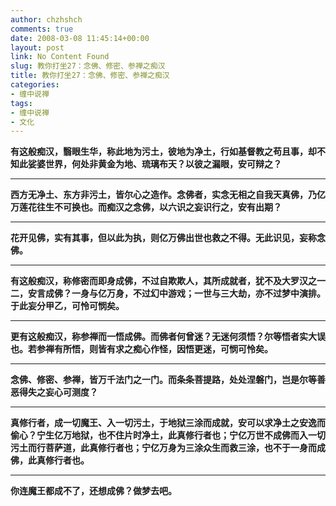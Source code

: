 ```yaml
---
author: chzhshch
comments: true
date: 2008-03-08 11:45:14+00:00
layout: post
link: No Content Found
slug: 教你打坐27：念佛、修密、参禅之痴汉
title: 教你打坐27：念佛、修密、参禅之痴汉
categories:
- 缠中说禅
tags:
- 缠中说禅
- 文化
---
```


			

**有这般痴汉，翳眼生华，称此地为污土，彼地为净土，行如基督教之苟且事，却不知此娑婆世界，何处非黄金为地、琉璃布天？以彼之漏眼，安可辩之？**

** **

**西方无净土、东方非污土，皆尔心之造作。念佛者，实念无相之自我天真佛，乃亿万莲花往生不可换也。而痴汉之念佛，以六识之妄识行之，安有出期？**

** **

**花开见佛，实有其事，但以此为执，则亿万佛出世也救之不得。无此识见，妄称念佛。**

** **

**有这般痴汉，称修密而即身成佛，不过自欺欺人，其所成就者，犹不及大罗汉之一二，安言成佛？一身与亿万身，不过幻中游戏；一世与三大劫，亦不过梦中演排。于此妄分甲乙，可怜可悯矣。**

** **

**更有这般痴汉，称参禅而一悟成佛。而佛者何曾迷？无迷何须悟？尔等悟者实大误也。若参禅有所悟，则皆有求之痴心作怪，因悟更迷，可悯可怜矣。**

** **

**念佛、修密、参禅，皆万千法门之一门。而条条菩提路，处处涅磐门，岂是尔等善恶得失之妄心可测度？**

** **

**真修行者，成一切魔王、入一切污土，于地狱三涂而成就，安可以求净土之安逸而偷心？宁生亿万地狱，也不住片时净土，此真修行者也；宁亿万世不成佛而入一切污土而行菩萨道，此真修行者也；宁亿万身为三涂众生而救三涂，也不于一身而成佛，此真修行者也。**

** **

**你连魔王都成不了，还想成佛？做梦去吧。**

